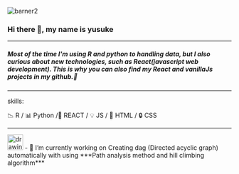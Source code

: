




![barner2](https://user-images.githubusercontent.com/66249668/114359667-2d81de80-9baf-11eb-86a6-1589f6d65334.jpg)

### Hi there 👋, my name is yusuke

---

##### Most of the time I'm using R and python to handling data, but I also curious about new technologies, such as React(javascript web development). This is why you can also find my React and vanillaJs projects in my github.👋

---

skills:

:chart_with_downwards_trend: R / :bar_chart: Python /:hammer: REACT / :bulb: JS / :key: HTML / :lock: CSS 

---


<img src="https://user-images.githubusercontent.com/66249668/114362223-109ada80-9bb2-11eb-8fff-1aaae2078caa.png" alt="drawing" width="35" height="35" />
- 🔭 
I’m currently working on Creating dag (Directed acyclic graph) automatically with using ***Path analysis method and hill climbing algorithm***



